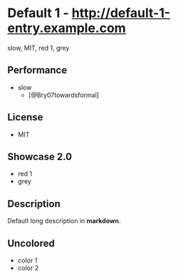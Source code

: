 # Default 1 - http://default-1-entry.example.com
slow, MIT, red 1, grey

## Performance
- slow
    - [@Bry07towardsformal]

## License
- MIT

## Showcase 2.0
- red 1
- grey

## Description
Default long description in __markdown__.

## Uncolored
- color 1
- color 2
